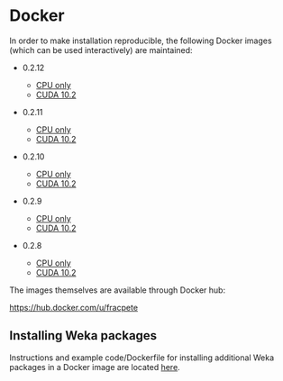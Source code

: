 # Docker

In order to make installation reproducible, the following Docker images 
(which can be used interactively) are maintained:

* 0.2.12
  
  * [CPU only](0.2.12_cpu)
  * [CUDA 10.2](0.2.12_cuda10.2)

* 0.2.11
  
  * [CPU only](0.2.11_cpu)
  * [CUDA 10.2](0.2.11_cuda10.2)

* 0.2.10
  
  * [CPU only](0.2.10_cpu)
  * [CUDA 10.2](0.2.10_cuda10.2)

* 0.2.9
  
  * [CPU only](0.2.9_cpu)
  * [CUDA 10.2](0.2.9_cuda10.2)

* 0.2.8
  
  * [CPU only](0.2.8_cpu)
  * [CUDA 10.2](0.2.8_cuda10.2)

The images themselves are available through Docker hub:

https://hub.docker.com/u/fracpete


## Installing Weka packages

Instructions and example code/Dockerfile for installing additional Weka packages in a 
Docker image are located [here](packages).
